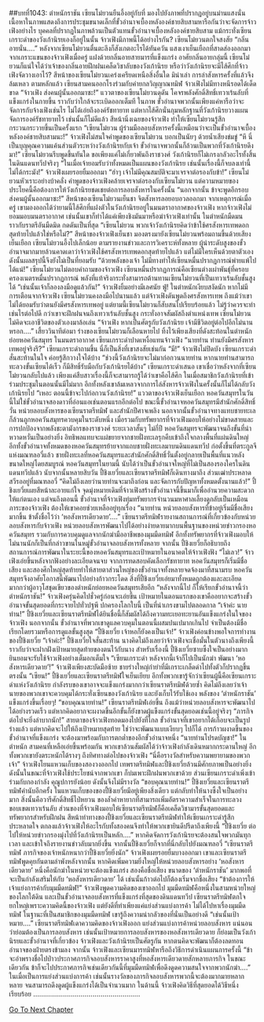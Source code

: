 ##บทที่1043: ตำหนักราชัน
เซียนโม๋ยวนยืนอึ้งอยู่กับที่ มองไปยังภาพที่ปรากฏอยู่บนม่านแสงนั่น
เนื้อหาในภาพแสดงถึงการประชุมขนาดเล็กที่ขั้วอำนาจเบื้องหลังองค์ชายสิบสามหารือกันว่าจะจัดการจ้าวเฟิงอย่างไร
บุคคลที่ปรากฏในภาพล้วนเป็นตัวแทนขั้วอำนาจเบื้องหลังองค์ชายสิบสาม แม้กระทั่งเซียนเกราะดำของวังเก้านิรยเองก็อยู่ในนั้น
จ้าวเฟิงมีภาพนี้ได้อย่างไรกัน? เซียนโม๋ยวนตกใจสงสัย
“กลิ่นอายนั่น….”
หลังจากเซียนโม๋ยวนตื่นตะลึงก็สังเกตอะไรได้ทันควัน
แสงเงาเย็นเยือกที่สาดส่องออกมาจากเกราะแขนของจ้าวเฟิงเมื่อครู่ แฝงด้วยกลิ่นอายสายมารที่แข็งแกร่ง
อาศัยกลิ่นอายกลุ่มนี้ เซียนโม๋ยวนก็แน่ใจได้ว่าเจ้าของกลิ่นอายฝึกฝนเคล็ดวิชาลับของวังเก้านิรย
หรือว่าวังเก้านิรยจะมีไส้ศึกที่จ้าวเฟิงจัดวางเอาไว้?
สีหน้าของเซียนโม๋ยวนเคร่งเครียดเหนือสิ่งอื่นใด มิน่าเล่า การล่าสังหารครั้งที่แล้วจึงล้มเหลว
ตามหลักแล้ว เซียนสามคนออกโรงร่วมกับค่ายกลวิญญาณทมิฬ จ้าวเฟิงไม่มีทางหนีรอดได้เด็ดขาด
“จ้าวเฟิง ส่งคนผู้นั้นออกมาซะ!”
แววตาของเซียนโม๋ยวนดุดัน โคจรพลังศักดิ์สิทธิ์เทวาเร้นลับที่แข็งแกร่งในกายขึ้น ราวกับว่าใกล้จะระเบิดออกเต็มที
ในภาพ ขั้วอำนาจพวกนั้นเพียงแค่หารือว่าจะจัดการกับจ้างเฟิงเช่นไร ไม่ได้เอ่ยถึงองค์รัชทายาท
แต่หากไส้ศึกนั่นกุมหลักฐานที่วังเก้านิรยวางแผนจัดการองค์รัชทายาทไว้ เช่นนั้นก็ไม่ดีแล้ว
สีหน้านิ่งเฉยของจ้าวเฟิง ทำให้เซียนโม๋ยวนรู้สึกกระวนกระวายขึ้นเป็นครั้งแรก
“เซียนโม๋ยวน ผู้ร่วมมือลอบสังหารครั้งนี้เหมือนว่าจะเป็นขั้วอำนาจเบื้องหลังองค์ชายสิบสามนะ!”
จ้าวเฟิงไม่สนใจคำพูดของเซียนโม๋ยวน บอกเป็นนัยๆ ด้วยน้ำเสียงข่มขู่
“หึ นี่เป็นบุญคุณความแค้นส่วนตัวระหว่างวังเก้านิรยกับเจ้า ขั้วอำนาจพวกนั้นก็ล้วนเป็นพวกที่วังเก้านิรยดึงมา!”
เซียนโม๋ยวนรีบพูดขึ้นทันใด
ขอเพียงแค่ไม่เกี่ยวพันถึงราชวงศ์ วังเก้านิรยก็ไม่เกรงกลัวอะไรทั้งสิ้นในดินแดนทวีปจริงๆ
“ในเมื่อเจ้ายอมรับว่าทั้งหมดเป็นแผนของวังเก้านิรย เช่นนั้นเรื่องนี้ก็จบลงเท่านี้ไม่ได้กระมัง!”
จ้าวเฟิงเผยรอยยิ้มออกมา
“ฮ่าๆ เจ้าไม่มีคุณสมบัติจะมาเจรจาต่อรองกับข้า!”
เซียนโม๋ยวนหัวเราะอย่างบ้าคลั่ง
คำพูดของจ้าวเฟิงคล้ายเจรจาต่อรองกับเซียนโม๋ยวน แต่ความหมายของประโยคนี้คือต้องการให้วังเก้านิรยชดเชยต่อการลอบสังหารในครั้งนั้น
“นอกจากนั้น ข้าจะพูดอีกรอบ ส่งคนผู้นั้นออกมาซะ!”
สีหน้าของเซียนโม๋ยวนเย็นชา จิตสังหารลอยอบอวลออกมา
จากเหตุการณ์เมื่อครู่ เขามองออกได้ว่ายามนี้ไส้ศึกที่แฝงตัวในวังเก้านิรยอยู่ในมนตราอากาศของจ้าวเฟิง
หากจ้าวเฟิงไม่ยอมมอบมนตราอากาศ เช่นนั้นเขาก็ทำได้แค่เพียงชิงมันมาหรือฆ่าจ้าวเฟิงเท่านั้น
ในตำหนักมืดมนราวกับราตรีอันมืดมิด กดดันเป็นที่สุด
“เซียนโม๋ยวน พวกเจ้าวังเก้านิรยคิดว่าข้าใช้ศรสังหารเทพดอกสุดท้ายไปแล้วใช่หรือไม่?”
สีหน้าของจ้าวเฟิงเย็นชา มองตรงมายังเซียนโม๋ยวนพร้อมถามขึ้นด้วยเสียงเย็นเยือก
เซียนโม๋ยวนอึ้งไปเล็กน้อย
ตามรายงานข่าวและการวิเคราะห์ทั้งหลาย ผู้นำระดับสูงของขั้วอำนาจมากมายล้วนคาดเดาว่าจ้าวเฟิงใช้ศรสังหารเทพดอกสุดท้ายไปแล้ว
แต่ไม่มีใครเห็นด้วยตาตัวเอง ดังนั้นผลสรุปนี้จึงยังไม่เป็นที่ยอมรับ
“ด้วยพลังของเจ้า ไม่มีทางทำให้เซียนหมื่นปรากฏการณ์พ่ายแพ้ไปได้แน่!”
เซียนโม๋ยวนไม่ตอบคำถามของจ้าวเฟิง
เซียนหมื่นปรากฏการณ์คือเซียนต่างเผ่าพันธุ์ที่ครอบครองเนตรหมื่นปรากฏการณ์ พลังที่แท้จริงกระทั่งสามารถต้านทานเซียนโม๋ยวนที่เป็นเทวาเร้นลับชั้นสูงได้
“เช่นนั้นเจ้าก็ลองลงมือดูแล้วกัน!”
จ้าวเฟิงยิ้มอย่างมีเลศนัย
ฟู่!
ในตำหนักเงียบสงัดนัก
หากไม่มีการเตือนจากจ้าวเฟิง เซียนโม๋ยวนคงลงมือไปนานแล้ว
แต่จ้าวเฟิงดันพูดถึงศรสังหารเทพ ถึงแม้ว่าเขาไม่ได้ยอมรับว่าตนยังมีศรสังหารเทพอยู่ แต่ยามนี้เซียนโม๋ยวนก็สับสนไปเรียบร้อยแล้ว ไม่รู้ว่าควรจะทำเช่นไรต่อไปดี
กว่าเขาจะฝึกฝนจนถึงเทวาเร้นลับชั้นสูง กระทั่งอาจสัมผัสถึงตำแหน่งเทพ เซียนโม๋ยวนไม่คิดจะเอาชีวิตของตัวเองมาล้อเล่น
“จ้าวเฟิง หากเป็นศัตรูกับวังเก้านิรย เจ้ามีชีวิตอยู่ต่อไปอีกไม่นานหรอก….”
เสี้ยววินาทีต่อมา ร่างของเซียนโม๋ยวนก็เลือนหายไป ทิ้งไว้เพียงเสียงที่ดังสะท้อนในตำหนักย่อยหอควันสมุทร
ในมนตราอากาศ เซียนเกราะดำปาดเหงื่อแทนจ้าวเฟิง
“นายท่าน ท่านยังมีศรสังหารเทพอยู่จริงรึ?”
เซียนเกราะดำถามขึ้น นี่ก็เป็นสิ่งที่เขาสงสัยเช่นกัน
“มี!”
จ้าวเฟิงไม่ปิดบัง
เซียนเกราะดำสั่นสะท้านในใจ ค่อยรู้สึกวางใจได้บ้าง
“ช่วงนี้วังเก้านิรยจะไม่มาก่อกวนนายท่าน หากนายท่านสามารถทะลวงขั้นเซียนได้เร็ว ก็มีสิทธิ์รับมือกับวังเก้านิรยได้บ้าง”
เซียนเกราะดำเสนอ
เขาเชื่อว่าหลังจากที่เซียนโม๋ยวนกลับไปแล้ว เพียงแค่สืบสาวเรื่องนี้ก็จะสามารถรู้ได้ว่าเขาคือไส้ศึก
ในเมื่อสมาชิกวังเก้านิรยที่เข้าร่วมประชุมในตอนนั้นมีไม่มาก อีกทั้งหลังเขาล้มเหลวจากการไล่สังหารจ้าวเฟิงในครั้งนั้นก็ไม่ได้กลับวังเก้านิรยไป
“เหอะ ตอนนี้ข้าจะไปก่อกวนวังเก้านิรย!”
แววตาของจ้าวเฟิงเย็นเยือก
หอควันสมุทรในวันนี้ไม่ใช่ขั้วอำนาจสองดาวที่อ่อนแอเช่นตอนแรกอีกต่อไป
ขณะนี้ขั้วอำนาจหอควันสมุทรมีสำนักศักดิ์สิทธิ์วั่น หน่วยลอบสังหารของเซียนราตรีทมิฬ และสำนักปีศาจเพลิง นอกจากนั้นขั้วอำนาจทางแทบชายทะเลก็ล้วนถูกหอควันสมุทรควบคุมในระดับหนึ่ง
เมื่อรวมกับทรัพยากรที่จ้าวเฟิงมอบให้อย่างไม่ขาดสายและการปกป้องจากพลังชะตามังกรของราชวงศ์ ระยะเวลาสั้นๆ ไม่กี่ปี หอควันสมุทรจะพัฒนาจนถึงขั้นที่น่าหวาดหวั่นเป็นอย่างยิ่ง อิทธิพลแทบจะแผ่ขยายจากชายฝั่งทะเลรุกคืบเข้าถึงใจกลางพื้นที่แผ่นดินใหญ่
อีกทั้งขั้วอำนาจทั้งหมดของหอควันสมุทรย้ายจากแถบชายฝั่งทะเลมาบนดินแดนทวีป ก่อตั้งขึ้นที่ตระกูลจีแห่งมณฑลอวี๋แล้ว
ชายฝั่งทะเลที่หอควันสมุทรและสำนักศักดิ์สิทธิ์วั่นตั้งอยู่กลายเป็นพื้นที่แนวหลังขนาดใหญ่โดยสมบูรณ์
หอควันสมุทรในยามนี้ นับได้ว่าเป็นขั้วอำนาจใหญ่ที่ไม่เป็นสองรองใครในดินแดนทวีปแล้ว
นับจากนั้นหลายสิบวัน ปี้ชิงเยวี่ยและเซียนราตรีทมิฬก็เดินทางมาถึง ส่วนเฒ่าประหลาดสวีรออยู่ที่มณฑลอวี่
“คิดไม่ถึงเลยว่านายท่านจะมาถึงก่อน และจัดการกับปัญหาทั้งหมดตั้งนานแล้ว!”
ปี้ชิงเยวี่ยเผยสีหน้าละอายแก่ใจ
จุดมุ่งหมายเดิมที่จ้าวเฟิงสร้างขั้วอำนาจนี้ขึ้นมาก็เพื่ออำนวยความสะดวกให้แก่ตนเอง
แต่จนถึงตอนนี้ ขั้วอำนาจที่จ้าวเฟิงทุ่มทรัพยากรจำนวนมหาศาลเลี้ยงดูกลับเป็นเหมือนภาระของจ้าวเฟิง ต้องให้เขาคอยช่วยเหลืออยู่ทุกเรื่อง
“นายท่าน หน่วยลอบสังหารที่ข้าอยู่เริ่มมีชื่อเสียงมากขึ้น ข้าตั้งชื่อไว้ว่า ‘หอสังหารเดียวดาย’….”
เซียนราตรีทมิฬรายงานสถานการณ์ที่เกี่ยวข้องกับหน่วยลอบสังหารกับจ้าวเฟิง
หน่วยลอบสังหารพัฒนาไปได้อย่างง่ายดายมากบนพื้นฐานของหน่วยข่าวกรองหอควันสมุทร
รวมกับการควบคุมดูแลจากนักฆ่ามืออาชีพของมุมมืดทมิฬ อีกทั้งทรัพยากรที่จ้าวเฟิงมอบให้ ไม่นานนักก็เป็นที่กล่าวขานในหมู่ขั้วอำนาจลอบสังหารทั้งหลาย
จากนั้น ปี้ชิงเยวี่ยก็อธิบายถึงสถานการณ์การพัฒนาในระยะนี้ของหอควันสมุทรและเป้าหมายในอนาคตให้จ้าวเฟิงฟัง
“ไม่เลว!”
จ้าวเฟิงเอ่ยขึ้นหลังจากฟังอย่างละเอียดจนจบ
จากการทดสอบคัดเลือกรัชทายาท หอควันสมุทรก็เริ่มมีชื่อเสียง และสองศึกใหญ่สุดท้ายทำให้สายตาส่วนใหญ่ของขั้วอำนาจทั้งหลายจดจ้องมาที่สนามรบ หอควันสมุทรจึงอาศัยโอกาสนี้พัฒนาไปอย่างก้าวกระโดด
สิ่งที่ปี้ชิงเยวี่ยเอ่ยมาทั้งหมดถูกต้องและละเอียดมากกว่าผู้อาวุโสชุดเขียวของตำหนักย่อยหอควันสมุทรเสียอีก
“หลังจากนี้ไป ก็ให้เรียกขั้วอำนาจนี้ว่าตำหนักราชัน!”
จ้าวเฟิงครุ่นคิดไปชั่วครู่ก่อนจะเอ่ยขึ้น
เป้าหมายในตอนแรกของเขาคืออยากจะสร้างขั้วอำนาจขั้นสุดยอดที่กระจายไปทั่วปฐพี ปกครองโลกใบนี้ เป็นที่น่าเกรงขามไปตลอดกาล
“เจ้าค่ะ นายท่าน!”
ปี้ชิงเยวี่ยและเซียนราตรีทมิฬได้ยินชื่อนี้ก็สัมผัสได้ถึงความทะเยอทะยานอันแข็งแกร่งในใจของจ้าวเฟิง
นอกจากนั้น ขั้วอำนาจที่พวกเขาดูแลควบคุมในตอนนี้ผสมปนเปมากเกินไป จำเป็นต้องมีชื่อเรียกโดยรวมหรือการดูแลขั้นสูงสุด
“ปี้ชิงเยวี่ย เจ้าหอก็ยังคงเป็นเจ้า!”
จ้าวเฟิงค่อนข้างพอใจการทำงานของปี้ชิงเยวี่ย
“เจ้าค่ะ!”
ปี้ชิงเยวี่ยใจสั่นสะท้าน
นางคิดไม่ถึงเลยว่าจ้าวเฟิงจะเชื่อมั่นในตัวนางถึงเพียงนี้ ราวกับว่าจะฝากฝังเป้าหมายสุดท้ายของตนไว้กับนาง
สำหรับเรื่องนี้ ปี้ชิงเยวี่ยซาบซึ้งใจเป็นอย่างมาก ยินยอมจะรับใช้จ้าวเฟิงอย่างเต็มอกเต็มใจ
“เซียนเกราะดำ หลังจากนี้เจ้าก็ไปเป็นนักฆ่า พัฒนา ‘หอสังหารเดียวดาย’!”
จ้าวเฟิงเพียงสะบัดมือซ้าย
ชายร่างใหญ่กำยำที่มีเกราะเกล็ดดำไปทั้งตัวก็ปรากฏขึ้นตรงนั้น
“เซียน!”
ปี้ชิงเยวี่ยและเซียนราตรีทมิฬใจเย็นเยียบ
อีกทั้งพวกเขารู้จักว่าเซียนผู้นี้คือเซียนเกราะดำแห่งวังเก้านิรย กำลังรบของเขาอาจจะแข็งแกร่งมากกว่าเซียนราตรีทมิฬด้วยซ้ำ
คิดไม่ถึงเลยว่าเจ้านายของพวกเขาจะควบคุมได้กระทั่งเซียนของวังเก้านิรย และยังเก็บไว้รับใช้เอง
พลังของ ‘ตำหนักราชัน’ แข็งแกร่งขึ้นเรื่อยๆ!
“ขอบคุณนายท่าน!”
เซียนราตรีทมิฬเอ่ยขึ้น
ถึงแม้ว่าหน่วยลอบสังหารจะพัฒนาไปได้อย่างรวดเร็ว แต่หากคิดอยากจะผงาดขึ้นอีกขั้นก็ยังขาดผู้แข็งแกร่งขั้นสุดยอดเช่นนี้อยู่จริงๆ
“ภารกิจต่อไปจะยิ่งลำบากนัก!”
สายตาของจ้าวเฟิงทอดมองไปยังที่ไกล
ขั้วอำนาจที่เขาอยากได้เกือบจะเป็นรูปร่างแล้ว แต่หากคิดจะไปให้ถึงเป้าหมายสุดท้าย ใช่ว่าจะพัฒนาแบบเงียบๆ ไปก็ได้
การก้าวผงาดขึ้นของขั้วอำนาจที่แข็งแกร่ง จะต้องมาพร้อมกับการตกต่ำของอีกขั้วอำนาจหนึ่ง
“นายท่านโปรดบัญชา!”
ในตำหนัก สามคนที่เหลือเอ่ยขึ้นพร้อมกัน
พวกเขาล้วนสัมผัสได้ว่าจ้าวเฟิงกำลังเดินหมากกระดานใหญ่
อีกทั้งพวกเขายังตระหนักได้รางๆ ถึงทิศทางต่อไปของจ้าวเฟิง
“นี่คือรางวัลสำหรับความพยายามของพวกเจ้า”
จ้าวเฟิงโยนแหวนเก็บของสองวงออกไป
เทพราตรีทมิฬและปี้ชิงเยวี่ยล้วนมีศักยภาพเป็นอย่างยิ่ง ดังนั้นในขณะที่จ้าวเฟิงใช้ประโยชน์จากพวกเขา ก็บ่มเพาะฝึกฝนพวกเขาด้วย
ส่วนเซียนเกราะดำเพิ่งเข้าร่วมกับกองกำลัง คุณูปการยังน้อย ดังนั้นจึงไม่มีรางวัล
“ขอบคุณนายท่าน!”
ปี้ชิงเยวี่ยและเซียนราตรีทมิฬคำนับอีกครั้ง
ในแหวนเก็บของของปี้ชิงเยวี่ยมีอยู่เพียงสิ่งเดียว แต่กลับทำให้นางซึ้งใจเป็นอย่างมาก
สิ่งนั้นคือวารีศักดิ์สิทธิ์ไป่หยวน ของล้ำค่าหายากที่สามารถเพิ่มอัตราความสำเร็จในการทะลวงขอบเขตเทวาเร้นลับ
ส่วนของที่จ้าวเฟิงมอบให้เซียนราตรีทมิฬก็คือเคล็ดวิชามารขั้นสุดยอดและทรัพยากรสำหรับฝึกฝน
สีหน้าท่าทางของปี้ชิงเยวี่ยและเซียนราตรีทมิฬทำให้เซียนเกราะดำรู้สึกประหลาดใจ ตกลงแล้วจ้าวเฟิงให้อะไรกับทั้งสองคนจึงทำให้พวกเขายินดีปรีดาถึงเพียงนี้
“ปี้ชิงเยวี่ย ต่อไปให้หน่วยข่าวกรองมุ่งไปที่วังเก้านิรยเป็นหลัก….”
หากคิดจัดการวังเก้านิรยจะต้องสนใจพวกมันทุกเวลา และเข้าใจถึงรายงานข่าวลับมากยิ่งขึ้น
จากนั้นปี้ชิงเยวี่ยก็จากที่นี่กลับไปยังมณฑลอวี่
“เซียนราตรีทมิฬ ภารกิจของเจ้าหนักหนากว่าปี้ชิงเยวี่ยยิ่งนัก”
จ้าวเฟิงเผยรอยยิ้มบางออกมา
เขาและเซียนราตรีทมิฬพูดคุยกันตามลำพังหลังจากนั้น
หากคิดเพิ่มความยิ่งใหญ่ให้หน่วยลอบสังหารอย่าง ‘หอสังหารเดียวดาย’ หนึ่งคือนักฆ่าในหน่วยจะต้องแข็งแกร่ง สองคือชื่อเสียง
ขนาดของ ‘ตำหนักราชัน’ มากพอที่จะเป็นกำลังเสริมให้กับ ‘หอสังหารเดียวดาย’ ได้ เช่นนั้นก้าวต่อไปก็ต้องเริ่มจากชื่อเสียง
“ข้าต้องการให้เจ้าแย่งการค้ากับมุมมืดทมิฬ!”
จ้าวเฟิงพูดความคิดของเขาออกไป
มุมมืดทมิฬคือหนึ่งในสามหน่วยใหญ่ของโลกใต้ดิน และเป็นขั้วอำนาจลอบสังหารที่แข็งแกร่งที่สุดของดินแดนทวีป
เซียนราตรีทมิฬตกใจยกใหญ่เพราะความคิดนี้ของจ้าวเฟิง แต่ยังดีที่ทำเพียงแค่แย่งส่วนแบ่งการค้า ไม่ได้ไปหาเรื่องมุมมืดทมิฬ
ในฐานะที่เป็นสมาชิกของมุมมืดทมิฬ เขารู้ถึงความน่ากลัวของที่นั่นเป็นอย่างดี
“เช่นนั้นเป้าหมาย….”
เซียนราตรีทมิฬเดาความคิดของจ้าวเฟิงออก แย่งส่วนแบ่งการค้าหน่วยลอบสังหาร แน่นอนว่าย่อมต้องเป็นการลอบสังหาร
เช่นนั้นเป้าหมายการลอบสังหารของหอสังหารเดียวดาย ก็ย่อมเป็นวังเก้านิรยและขั้วอำนาจที่เกี่ยวข้อง
จ้าวเฟิงและวังเก้านิรยเป็นศัตรูกัน หากตนคิดจะพัฒนาก็ต้องลดทอนอำนาจของฝ่ายตรงข้ามลง
จากนั้น จ้าวเฟิงและเซียนมารทมิฬหารือถึงวิธีการดำเนินแผนการครั้งนี้
“ข้าจะอำพรางชื่อไปป่าวประกาศภารกิจลอบสังหารราคาสูงที่หอสังหารเดียวดายสักหลายภารกิจ ในขณะเดียวกัน ข้าก็จะไปประกาศภารกิจเช่นเดียวกันนี้ที่มุมมืดทมิฬเพื่อดึงดูดความสนใจจากพวกนักฆ่า….”
ในเมื่อเป็นการแย่งส่วนแบ่งการค้า เช่นนั้นรางวัลของภารกิจลอบสังหารพวกนี้จะต้องมากมายหลากหลาย จนสามารถดึงดูดผู้แข็งแกร่งได้เป็นจำนวนมาก
ในด้านนี้ จ้าวเฟิงคิดวิธีที่สุดยอดได้วิธีหนึ่งเรียบร้อย
………………………………………………


[Go To Next Chapter]( ./281.md)